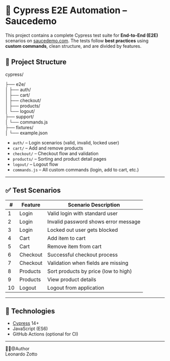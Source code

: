 # 🧪 Cypress E2E Automation – Saucedemo

This project contains a complete Cypress test suite for **End-to-End (E2E)** scenarios on [saucedemo.com](https://www.saucedemo.com). The tests follow **best practices** using **custom commands**, clean structure, and are divided by features.

## 📁 Project Structure

cypress/

 ├── e2e/  
 │ ├── auth/  
 │ ├── cart/  
 │ ├── checkout/  
 │ ├── products/      
 │ └── logout/   
 ├── support/   
 │ └── commands.js  
 ├── fixtures/  
 │ └── example.json  


  
- `auth/` – Login scenarios (valid, invalid, locked user)
- `cart/` – Add and remove products
- `checkout/` – Checkout flow and validation
- `products/` – Sorting and product detail pages
- `logout/` – Logout flow
- `commands.js` – All custom commands (login, add to cart, etc.)

---

## ✅ Test Scenarios

| # | Feature    | Scenario Description                          |
|---|------------|-----------------------------------------------|
| 1 | Login      | Valid login with standard user                |
| 2 | Login      | Invalid password shows error message          |
| 3 | Login      | Locked out user gets blocked                  |
| 4 | Cart       | Add item to cart                              |
| 5 | Cart       | Remove item from cart                         |
| 6 | Checkout   | Successful checkout process                   |
| 7 | Checkout   | Validation when fields are missing            |
| 8 | Products   | Sort products by price (low to high)          |
| 9 | Products   | View product details                          |
|10 | Logout     | Logout from application                       |

---

## 🧰 Technologies

- [Cypress](https://www.cypress.io/) 14+
- JavaScript (ES6)
- GitHub Actions (optional for CI)

---
👨‍💻@Author  
Leonardo Zotto
